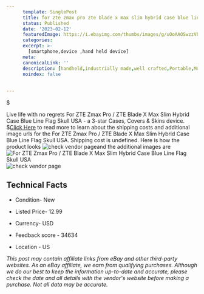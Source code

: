 ```yaml
---
      template: SinglePost
      title: for zte zmax pro zte blade x max slim hybrid case blue line flag skull usa
      status: Published
      date: '2023-02-12'
      featuredImage: https://i.ebayimg.com/thumbs/images/g/uOoAAOSwzzVbBxdf/s-l225.jpg
      categories: 
      excerpt: >-
        [smartphone,device ,hand held device]
      meta:
      canonicalLink: ''
      description: [handheld,industrially made,well crafted,Portable,Mobile,Compact,Convenient,Lightweight,Maneuverable,Man-portable,Miniature,Carriable,Hand-held,Light,Holdable,Transportable,Mobile device,Pocket-sized,On-the-go,Wireless,Cordless,Compact size,Convenient size, smartphone,device ,hand held device]
      noindex: false
      
        
---
```

$

Live life with no regrets For ZTE Zmax Pro / ZTE Blade X Max Slim Hybrid Case Blue Line Flag Skull USA - a 3-star Cases, Covers & Skins device.
$[Click Here](https://www.ebay.com/itm/263710807877?hash=item3d66639745%3Ag%3AuOoAAOSwzzVbBxdf&mkevt=1&mkcid=1&mkrid=711-53200-19255-0&campid=%253CePNCampaignId%253E&customid=%253CreferenceId%253E&toolid=10049) to read more to learn about the shipping costs and additional image urls for the For ZTE Zmax Pro / ZTE Blade X Max Slim Hybrid Case Blue Line Flag Skull USA. Shipping cost is undefined. Here is how the product looks ![check vendor page](https://i.ebayimg.com/thumbs/images/g/uOoAAOSwzzVbBxdf/s-l225.jpg)and the additional images are![For ZTE Zmax Pro / ZTE Blade X Max Slim Hybrid Case Blue Line Flag Skull USA](https://i.ebayimg.com/images/g/uOoAAOSwzzVbBxdf/s-l1200.jpg)![check vendor page](https://origin-galleryplus.ebayimg.com/ws/web/263710807877_2_0_1/225x225.jpg,https://origin-galleryplus.ebayimg.com/ws/web/263710807877_3_0_1/225x225.jpg,https://origin-galleryplus.ebayimg.com/ws/web/263710807877_4_0_1/225x225.jpg,https://origin-galleryplus.ebayimg.com/ws/web/263710807877_5_0_1/225x225.jpg,https://origin-galleryplus.ebayimg.com/ws/web/263710807877_6_0_1/225x225.jpg)



 ## Technical Facts 



     
      

 - Condition- New 


      

 - Listed Price- 12.99 


      

 - Currency- USD 


      

 - Feedback score - 34634 


      

 - Location - US 


      
      

 *_This post may contain affiliate links from eBay and other third-party websites. As an eBay affiliate, we earn from qualifying purchases. Although we do our best to keep the information up-to-date and accurate, please check the date and all details with the vendor's website before making a purchase. Not all data may be accurate._*






